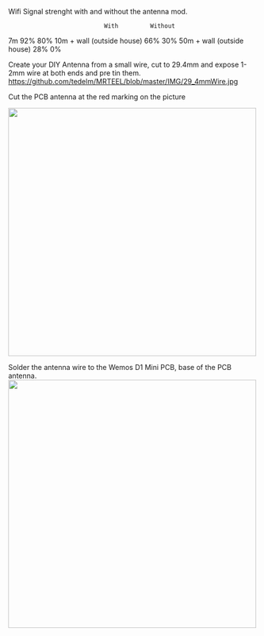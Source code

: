 
Wifi Signal strenght with and without the antenna mod.


                               With			Without
7m                              92%			80%
10m + wall (outside house)	66%			30%
50m + wall (outside house)	28%			0%


Create your DIY Antenna from a small wire, cut to 29.4mm and expose 1-2mm wire at both ends and pre tin them.
https://github.com/tedelm/MRTEEL/blob/master/IMG/29_4mmWire.jpg

Cut the PCB antenna at the red marking on the picture

<img src="https://github.com/tedelm/MRTEEL/blob/master/IMG/wemosd1miniCut.PNG" width="500"/>

Solder the antenna wire to the Wemos D1 Mini PCB, base of the PCB antenna.
<img src="https://raw.githubusercontent.com/tedelm/MRTEEL/master/IMG/CompleteHackAntenna.jpg" width="500"/>
